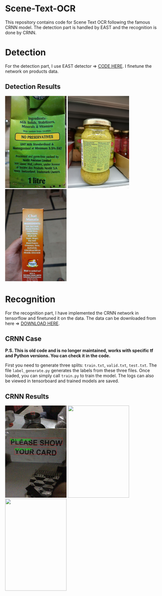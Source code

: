 # Scene-Text-OCR
This repository contains code for Scene Text OCR following the famous CRNN model. The detection part is handled by EAST and the recognition is done by CRNN.

# Detection

For the detection part, I use EAST detector => <a href="https://github.com/argman/EAST">CODE HERE</a>. I finetune the network on products data.

## Detection Results

<p float="left">
  <img src="/imgs/4.jpg" height="300" width="200" />
  <img src="/imgs/5.jpg" height="300" width="200" /> 
  <img src="/imgs/6.jpg" height="300" width="200" />
</p>

# Recognition

For the recognition part, I have implemented the CRNN network in tensorflow and finetuned it on the data. The data can be downloaded from here => <a href="https://drive.google.com/file/d/1NPF1OSsaak7oUr7Hz-w9mZj0ePLzqqPz/view?usp=sharing">DOWNLOAD HERE</a>.

## CRNN Case
<strong>P.S. This is old code and is no longer maintained, works with specific tf and Python versions. You can check it in the code.</strong>

First you need to generate three splits: ```train.txt```, ```valid.txt```, ```test.txt```. 
The file ```label_generate.py``` generates the labels from these three files. Once loaded, you can simply call ```train.py``` to train the model.
The logs can also be viewed in tensorboard and trained models are saved.

## CRNN Results

<p float="left">
  <img src="/imgs/1.jpg" height="300" width="200" />
  <img src="/imgs/2.jpg" height="300" width="200" /> 
  <img src="/imgs/3.jpg" height="300" width="200" />
</p>
